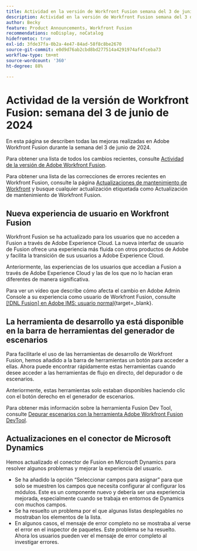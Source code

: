 ```yaml
---
title: Actividad en la versión de Workfront Fusion semana del 3 de junio de 2024
description: Actividad en la versión de Workfront Fusion semana del 3 de junio de 2024
author: Becky
feature: Product Announcements, Workfront Fusion
recommendations: noDisplay, noCatalog
hidefromtoc: true
exl-id: 3fde37fa-0b2a-4e47-84ad-58f8c8be2670
source-git-commit: e0d9d76ab2cbd8bd277514a4291974af4fceba73
workflow-type: tm+mt
source-wordcount: '360'
ht-degree: 88%

---
```


# Actividad de la versión de Workfront Fusion: semana del 3 de junio de 2024

En esta página se describen todas las mejoras realizadas en Adobe Workfront Fusion durante la semana del 3 de junio de 2024.

Para obtener una lista de todos los cambios recientes, consulte [Actividad de la versión de Adobe Workfront Fusion](/help/workfront-fusion/fusion-product-releases/fusion-release-activity.md).

Para obtener una lista de las correcciones de errores recientes en Workfront Fusion, consulte la página [Actualizaciones de mantenimiento de Workfront](https://experienceleague.adobe.com/docs/workfront-known-issues/releases/current-updates.html?lang=es) y busque cualquier actualización etiquetada como Actualización de mantenimiento de Workfront Fusion.

## Nueva experiencia de usuario en Workfront Fusion

Workfront Fusion se ha actualizado para los usuarios que no acceden a Fusion a través de Adobe Experience Cloud. La nueva interfaz de usuario de Fusion ofrece una experiencia más fluida con otros productos de Adobe y facilita la transición de sus usuarios a Adobe Experience Cloud.

Anteriormente, las experiencias de los usuarios que accedían a Fusion a través de Adobe Experience Cloud y las de los que no lo hacían eran diferentes de manera significativa.

Para ver un vídeo que describe cómo afecta el cambio en Adobe Admin Console a su experiencia como usuario de Workfront Fusion, consulte [[!DNL Fusion] en Adobe IMS: usuario normal](https://video.tv.adobe.com/v/3412465/){target=_blank}.

## La herramienta de desarrollo ya está disponible en la barra de herramientas del generador de escenarios

Para facilitarle el uso de las herramientas de desarrollo de Workfront Fusion, hemos añadido a la barra de herramientas un botón para acceder a ellas. Ahora puede encontrar rápidamente estas herramientas cuando desee acceder a las herramientas de flujo en directo, del depurador o de escenarios.

Anteriormente, estas herramientas solo estaban disponibles haciendo clic con el botón derecho en el generador de escenarios.

Para obtener más información sobre la herramienta Fusion Dev Tool, consulte [Depurar escenarios con la herramienta Adobe Workfront Fusion DevTool](/help/workfront-fusion/manage-scenarios/debug-a-scenario.md).

## Actualizaciones en el conector de Microsoft Dynamics

Hemos actualizado el conector de Fusion en Microsoft Dynamics para resolver algunos problemas y mejorar la experiencia del usuario.

* Se ha añadido la opción “Seleccionar campos para asignar” para que solo se muestren los campos que necesita configurar al configurar los módulos. Este es un componente nuevo y debería ser una experiencia mejorada, especialmente cuando se trabaja en entornos de Dynamics con muchos campos.
* Se ha resuelto un problema por el que algunas listas desplegables no mostraban los elementos de la lista.
* En algunos casos, el mensaje de error completo no se mostraba al verse el error en el inspector de paquetes. Este problema se ha resuelto. Ahora los usuarios pueden ver el mensaje de error completo al investigar errores.
